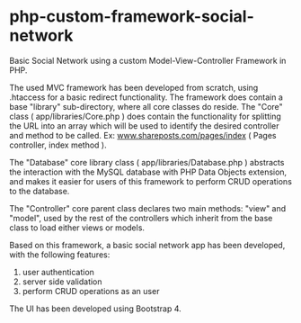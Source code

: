 # php-custom-framework-social-network
Basic Social Network using a custom Model-View-Controller Framework in PHP.

The used MVC framework has been developed from scratch, using .htaccess for a basic redirect functionality. The framework does contain a 
base "library" sub-directory, where all core classes do reside. The "Core" class ( app/libraries/Core.php ) does contain the functionality
for splitting the URL into an array which will be used to identify the desired controller and method to be called.
Ex: www.shareposts.com/pages/index ( Pages controller, index method ).

The "Database" core library class ( app/libraries/Database.php ) abstracts the interaction with the MySQL database with PHP Data Objects extension, and makes it easier 
for users of this framework to perform CRUD operations to the database.

The "Controller" core parent class declares two main methods: "view" and "model", used by the rest of the controllers which inherit from
the base class to load either views or models. 

Based on this framework, a basic social network app has been developed, with the following features:
1. user authentication
2. server side validation
3. perform CRUD operations as an user

The UI has been developed using Bootstrap 4. 


